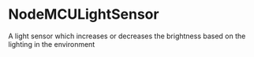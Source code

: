 # NodeMCULightSensor
A light sensor which increases or decreases the brightness based on the lighting in the environment
